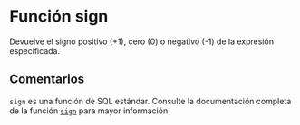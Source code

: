 ﻿---
SidebarGroup: "Funciones matemáticas"
Autogenerated: true
---

# Función  sign

Devuelve el signo positivo (+1), cero (0) o negativo (-1) de la expresión especificada.

## Comentarios 

`sign` es una función de SQL estándar. Consulte la documentación completa de la función [`sign`](https://learn.microsoft.com/es-es/sql/t-sql/functions/sign-transact-sql) para mayor información.
